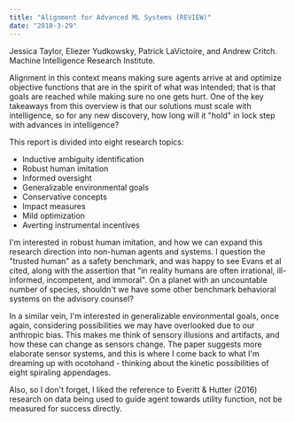 ```yaml
---
title: "Alignment for Advanced ML Systems (REVIEW)"
date: "2018-3-29"
---
```


Jessica Taylor, Eliezer Yudkowsky, Patrick LaVictoire, and Andrew
Critch. Machine Intelligence Research Institute. 

Alignment in this context means making sure agents arrive at and
optimize objective functions that are in the spirit of what was
intended; that is that goals are reached while making sure no one gets
hurt. One of the key takeaways from this overview is that our solutions
must scale with intelligence, so for any new discovery, how long will it
"hold" in lock step with advances in intelligence?

This report is divided into eight research topics:

* Inductive ambiguity identification
* Robust human imitation 
* Informed oversight
* Generalizable environmental goals 
* Conservative concepts
* Impact measures
* Mild optimization
* Averting instrumental incentives

I'm interested in robust human imitation, and how we can expand this
research direction into non-human agents and systems. I question the
"trusted human" as a safety benchmark, and was happy to see Evans et al
cited, along with the assertion that "in reality humans are often
irrational, ill-informed, incompetent, and immoral". On a planet with an
uncountable number of species, shouldn't we have some other benchmark
behavioral systems on the advisory counsel?

In a similar vein, I'm interested in generalizable environmental goals,
once again, considering possibilities we may have overlooked due to our
anthropic bias. This makes me think of sensory illusions and artifacts,
and how these can change as sensors change. The paper suggests more
elaborate sensor systems, and this is where I come back to what I'm
dreaming up with ocotohand - thinking about the kinetic possibilities of
eight spiraling appendages.

Also, so I don't forget, I liked the reference to Everitt & Hutter
(2016) research on data being used to guide agent towards utility
function, not be measured for success directly. 


